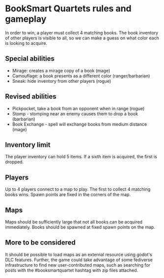 # BookSmart Quartets rules and gameplay

In order to win, a player must collect 4 matching books. The book inventory of other players is visible to all, so we can make a guess on what color each is looking to acquire.

## Special abilities 

* Mirage: creates a mirage copy of a book (mage)
* Camouflage: a book presents as a different color (ranger/barbarian)
* Sneak: hide inventory from other players (rogue)

## Revised abilities

* Pickpocket, take a book from an opponent when in range (rogue)
* Stomp - stomping near an enemy causes them to drop a book (barbarian)
* Book Exchange - spell will exchange books from medium distance (mage)

## Inventory limit

The player inventory can hold 5 items. If a sixth item is acquired, the first is dropped.

## Players

Up to 4 players connect to a map to play. The first to collect 4 matching books wins.
Spawn points are fixed in the corners of the map.

## Maps

Maps should be sufficiently large that not all books can be acquired immediately. Books should be spawned at fixed spawn points on the map.

## More to be considered

It should be possible to load maps as an external resource using godot's DLC features.
Further, the game could take advantage of some fediverse infrastructure to find new user-contributed maps, such as searching
for posts with the #booksmartquartet hashtag with zip files attached.
